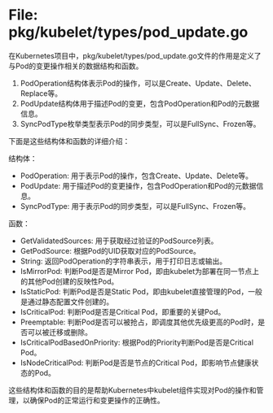 # File: pkg/kubelet/types/pod_update.go

在Kubernetes项目中，pkg/kubelet/types/pod_update.go文件的作用是定义了与Pod的变更操作相关的数据结构和函数。

1. PodOperation结构体表示Pod的操作，可以是Create、Update、Delete、Replace等。
2. PodUpdate结构体用于描述Pod的变更，包含PodOperation和Pod的元数据信息。
3. SyncPodType枚举类型表示Pod的同步类型，可以是FullSync、Frozen等。

下面是这些结构体和函数的详细介绍：

结构体：
- PodOperation: 用于表示Pod的操作，包含Create、Update、Delete等。
- PodUpdate: 用于描述Pod的变更操作，包含PodOperation和Pod的元数据信息。
- SyncPodType: 用于表示Pod的同步类型，可以是FullSync、Frozen等。

函数：
- GetValidatedSources: 用于获取经过验证的PodSource列表。
- GetPodSource: 根据Pod的UID获取对应的PodSource。
- String: 返回PodOperation的字符串表示，用于打印日志或输出。
- IsMirrorPod: 判断Pod是否是Mirror Pod，即由kubelet为部署在同一节点上的其他Pod创建的反映性Pod。
- IsStaticPod: 判断Pod是否是Static Pod，即由kubelet直接管理的Pod，一般是通过静态配置文件创建的。
- IsCriticalPod: 判断Pod是否是Critical Pod，即重要的关键Pod。
- Preemptable: 判断Pod是否可以被抢占，即调度其他优先级更高的Pod时，是否可以被迁移或删除。
- IsCriticalPodBasedOnPriority: 根据Pod的Priority判断Pod是否是Critical Pod。
- IsNodeCriticalPod: 判断Pod是否是节点的Critical Pod，即影响节点健康状态的Pod。

这些结构体和函数的目的是帮助Kubernetes中kubelet组件实现对Pod的操作和管理，以确保Pod的正常运行和变更操作的正确性。

